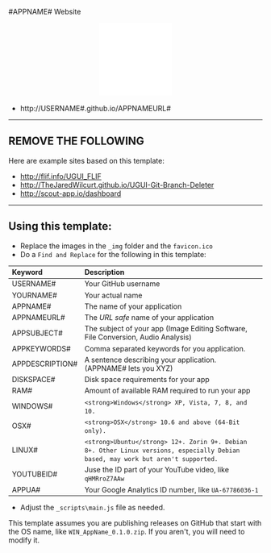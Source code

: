 #APPNAME# Website

<p align="center"><img src="_img/logo.png" alt="APPNAME# logo"></p>

* http://USERNAME#.github.io/APPNAMEURL#

* * *

## REMOVE THE FOLLOWING

Here are example sites based on this template:

* http://flif.info/UGUI_FLIF
* http://TheJaredWilcurt.github.io/UGUI-Git-Branch-Deleter
* http://scout-app.io/dashboard

* * *

## Using this template:

* Replace the images in the `_img` folder and the `favicon.ico`
* Do a `Find and Replace` for the following in this template:

Keyword         | Description
:--             | :--
USERNAME#       | Your GitHub username
YOURNAME#       | Your actual name
APPNAME#        | The name of your application
APPNAMEURL#     | The *URL safe* name of your application
APPSUBJECT#     | The subject of your app (Image Editing Software, File Conversion, Audio Analysis)
APPKEYWORDS#    | Comma separated keywords for you application.
APPDESCRIPTION# | A sentence describing your application. (APPNAME# lets you XYZ)
DISKSPACE#      | Disk space requirements for your app
RAM#            | Amount of available RAM required to run your app
WINDOWS#        | `<strong>Windows</strong> XP, Vista, 7, 8, and 10.`
OSX#            | `<strong>OSX</strong> 10.6 and above (64-Bit only).`
LINUX#          | `<strong>Ubuntu</strong> 12+. Zorin 9+. Debian 8+. Other Linux versions, especially Debian based, may work but aren't supported.`
YOUTUBEID#      | Juse the ID part of your YouTube video, like `qHMRroZ7AAw`
APPUA#          | Your Google Analytics ID number, like `UA-67786036-1`

* Adjust the `_scripts\main.js` file as needed.

This template assumes you are publishing releases on GitHub that start with the OS name, like `WIN_AppName_0.1.0.zip`. If you aren't, you will need to modify it.
